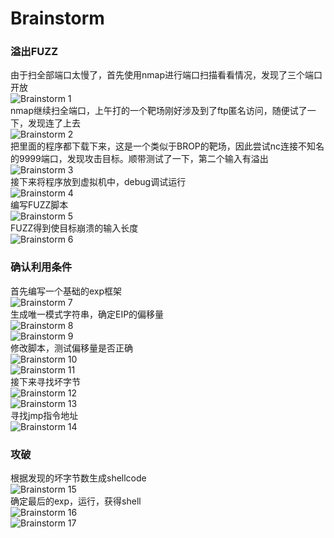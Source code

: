 # Brainstorm

### 溢出FUZZ
由于扫全部端口太慢了，首先使用nmap进行端口扫描看看情况，发现了三个端口开放<br>
![Brainstorm 1](./iamges/Brainstorm0.png)<br>
nmap继续扫全端口，上午打的一个靶场刚好涉及到了ftp匿名访问，随便试了一下，发现连了上去<br>
![Brainstorm 2](./iamges/Brainstorm1.png)<br>
把里面的程序都下载下来，这是一个类似于BROP的靶场，因此尝试nc连接不知名的9999端口，发现攻击目标。顺带测试了一下，第二个输入有溢出<br>
![Brainstorm 3](./iamges/Brainstorm2.png)<br>
接下来将程序放到虚拟机中，debug调试运行<br>
![Brainstorm 4](./iamges/Brainstorm3.png)<br>
编写FUZZ脚本<br>
![Brainstorm 5](./iamges/Brainstorm4.png)<br>
FUZZ得到使目标崩溃的输入长度<br>
![Brainstorm 6](./iamges/Brainstorm5.png)

### 确认利用条件
首先编写一个基础的exp框架<br>
![Brainstorm 7](./iamges/Brainstorm6.png)<br>
生成唯一模式字符串，确定EIP的偏移量<br>
![Brainstorm 8](./iamges/Brainstorm7.png)<br>
![Brainstorm 9](./iamges/Brainstorm8.png)<br>
修改脚本，测试偏移量是否正确<br>
![Brainstorm 10](./iamges/Brainstorm9.png)<br>
![Brainstorm 11](./iamges/Brainstorm10.png)<br>
接下来寻找坏字节<br>
![Brainstorm 12](./iamges/Brainstorm11.png)<br>
![Brainstorm 13](./iamges/Brainstorm12.png)<br>
寻找jmp指令地址<br>
![Brainstorm 14](./iamges/Brainstorm13.png)

### 攻破
根据发现的坏字节数生成shellcode<br>
![Brainstorm 15](./iamges/Brainstorm14.png)<br>
确定最后的exp，运行，获得shell<br>
![Brainstorm 16](./iamges/Brainstorm15.png)<br>
![Brainstorm 17](./iamges/Brainstorm16.png)